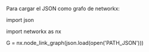 Para cargar el JSON como grafo de networkx:

import json

import networkx as nx

G = nx.node_link_graph(json.load(open('PATH_JSON')))
